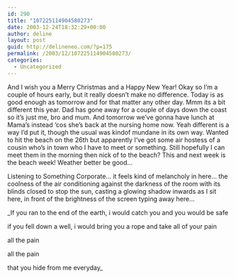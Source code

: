 ```yaml
---
id: 290
title: "107225114904580273"
date: 2003-12-24T18:32:29+00:00
author: deline
layout: post
guid: http://delineneo.com/?p=175
permalink: /2003/12/107225114904580273/
categories:
  - Uncategorized
---
```

And I wish you a Merry Christmas and a Happy New Year! Okay so I&#8217;m a couple of hours early, but it really doesn&#8217;t make no difference. Today is as good enough as tomorrow and for that matter any other day. Mmm its a bit different this year. Dad has gone away for a couple of days down the coast so it&#8217;s just me, bro and mum. And tomorrow we&#8217;ve gonna have lunch at Mama&#8217;s instead &#8216;cos she&#8217;s back at the nursing home now. Yeah different is a way I&#8217;d put it, though the usual was kindof mundane in its own way. Wanted to hit the beach on the 26th but apparently I&#8217;ve got some air hostess of a cousin who&#8217;s in town who I have to meet or something. Still hopefully I can meet them in the morning then nick of to the beach? This and next week is the beach week! Weather better be good&#8230;

Listening to Something Corporate&#8230; it feels kind of melancholy in here&#8230; the coolness of the air conditioning against the darkness of the room with its blinds closed to stop the sun, casting a glowing shadow inwards as I sit here, in front of the brightness of the screen typing away here&#8230;

_If you ran to the end of the earth, i would catch you and you would be safe

if you fell down a well, i would bring you a rope and take all of your pain

all the pain

all the pain

that you hide from me everyday_
